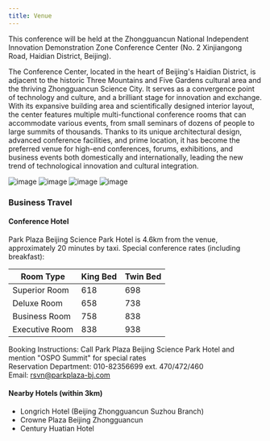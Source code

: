 ```yaml
---
title: Venue
---
```

This conference will be held at the Zhongguancun National Independent Innovation Demonstration Zone Conference Center (No. 2 Xinjiangong Road, Haidian District, Beijing).

The Conference Center, located in the heart of Beijing's Haidian District, is adjacent to the historic Three Mountains and Five Gardens cultural area and the thriving Zhongguancun Science City. It serves as a convergence point of technology and culture, and a brilliant stage for innovation and exchange. With its expansive building area and scientifically designed interior layout, the center features multiple multi-functional conference rooms that can accommodate various events, from small seminars of dozens of people to large summits of thousands. Thanks to its unique architectural design, advanced conference facilities, and prime location, it has become the preferred venue for high-end conferences, forums, exhibitions, and business events both domestically and internationally, leading the new trend of technological innovation and cultural integration.

![image](images/img-3.png)
![image](images/img-4.png)
![image](images/img-5.png)
![image](images/img-6.png)


### Business Travel
#### Conference Hotel
Park Plaza Beijing Science Park Hotel is 4.6km from the venue, approximately 20 minutes by taxi. Special conference rates (including breakfast):

| Room Type | King Bed | Twin Bed |
|------|--------|--------|
| Superior Room | 618 | 698 |
| Deluxe Room | 658 | 738 |
| Business Room | 758 | 838 |
| Executive Room | 838 | 938 |

Booking Instructions: Call Park Plaza Beijing Science Park Hotel and mention "OSPO Summit" for special rates
<br/>
Reservation Department: 010-82356699 ext. 470/472/460
<br/>
Email: rsvn@parkplaza-bj.com

#### Nearby Hotels (within 3km)
- Longrich Hotel (Beijing Zhongguancun Suzhou Branch)
- Crowne Plaza Beijing Zhongguancun
- Century Huatian Hotel
